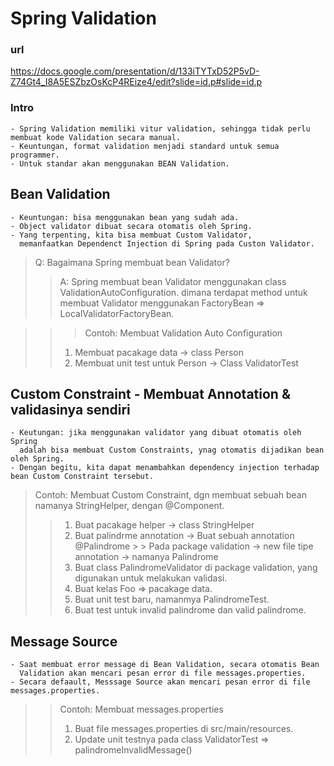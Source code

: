 # Spring Validation

### url

https://docs.google.com/presentation/d/133iTYTxD52P5vD-Z74Gt4_I8A5ESZbzOsKcP4REize4/edit?slide=id.p#slide=id.p

### Intro

```
- Spring Validation memiliki vitur validation, sehingga tidak perlu membuat kode Validation secara manual.
- Keuntungan, format validation menjadi standard untuk semua programmer.
- Untuk standar akan menggunakan BEAN Validation.
```

## Bean Validation

```
- Keuntungan: bisa menggunakan bean yang sudah ada.
- Object validator dibuat secara otomatis oleh Spring.
- Yang terpenting, kita bisa membuat Custom Validator, 
  memanfaatkan Dependenct Injection di Spring pada Custon Validator.
```

> Q: Bagaimana Spring membuat bean Validator?
>> A: Spring membuat bean Validator menggunakan class ValidationAutoConfiguration.
> > dimana terdapat method untuk membuat Validator menggunakan FactoryBean => LocalValidatorFactoryBean.

> > > Contoh: Membuat Validation Auto Configuration
>> 1. Membuat pacakage data -> class Person
>> 2. Membuat unit test untuk Person -> Class ValidatorTest

## Custom Constraint - Membuat Annotation & validasinya sendiri

```
- Keutungan: jika menggunakan validator yang dibuat otomatis oleh Spring 
  adalah bisa membuat Custom Constraints, ynag otomatis dijadikan bean oleh Spring.
- Dengan begitu, kita dapat menambahkan dependency injection terhadap bean Custom Constraint tersebut.
```

> Contoh: Membuat Custom Constraint, dgn membuat sebuah bean namanya StringHelper, dengan @Component.
> > 1. Buat pacakage helper -> class StringHelper
> > 2. Buat palindrme annotation -> Buat sebuah annotation @Palindrome
       > > Pada package validation -> new file tipe annotation -> namanya Palindrome
> > 3. Buat class PalindromeValidator di package validation, yang digunakan untuk melakukan validasi.
> > 4. Buat kelas Foo => pacakage data.
> > 5. Buat unit test baru, namanmya PalindromeTest.
> > 6. Buat test untuk invalid palindrome dan valid palindrome.

## Message Source

```
- Saat membuat error message di Bean Validation, secara otomatis Bean
  Validation akan mencari pesan error di file messages.properties.
- Secara defaault, Messsage Source akan mencari pesan error di file messages.properties.
```

> > Contoh: Membuat messages.properties
> > 1. Buat file messages.properties di src/main/resources.
> > 2. Update unit testnya pada class ValidatorTest => palindromeInvalidMessage()